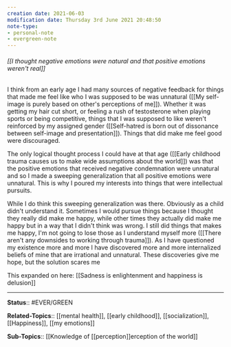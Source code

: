 ```yaml
---
creation date: 2021-06-03
modification date: Thursday 3rd June 2021 20:48:50
note-type: 
- personal-note
- evergreen-note
---
```


###### [[I thought negative emotions were natural and that positive emotions weren't real]]

I think from an early age I had many sources of negative feedback for things that made me feel like who I was supposed to be was unnatural ([[My self-image is purely based on other's perceptions of me]]). Whether it was getting my hair cut short, or feeling a rush of testosterone when playing sports or being competitive, things that I was supposed to like weren't reinforced by my assigned gender ([[Self-hatred is born out of dissonance between self-image and presentation]]). Things that did make me feel good were discouraged. 

The only logical thought process I could have at that age ([[Early childhood trauma causes us to make wide assumptions about the world]]) was that the positive emotions that received negative condemnation were unnatural and so I made a sweeping generalization that all positive emotions were unnatural. This is why I poured my interests into things that were intellectual pursuits. 

While I do think this sweeping generalization was there. Obviously as a child didn't understand it. Sometimes I would pursue things because I thought they really did make me happy, while other times they actually did make me happy but in a way that I didn't think was wrong. I still did things that makes me happy, I'm not going to lose those as I understand myself more ([[There aren't any downsides to working through trauma]]). As I have questioned my existence more and more I have discovered more and more internalized beliefs of mine that are irrational and unnatural. These discoveries give me hope, but the solution scares me

This expanded on here: [[Sadness is enlightenment and happiness is delusion]]

---
**Status**:: #EVER/GREEN 

**Related-Topics**:: [[mental health]], [[early childhood]], [[socialization]], [[Happiness]], [[my emotions]]
	
**Sub-Topics**:: [[Knowledge of [[perception]]erception of the world]]
	

